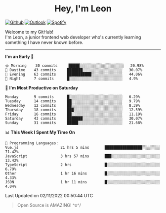 <h1 align="center">Hey, I'm Leon</h1>

[![Github](https://img.shields.io/badge/-Github-000?style=flat&logo=Github&logoColor=white)](https://github.com/ooohmydawn)
[![Outlook](https://img.shields.io/badge/-Outlook-0078D4?style=flat&logo=Microsoft-Outlook&logoColor=white)](mailto:ooohmydawn@hotmail.com)
[![Spotify](https://img.shields.io/badge/-Spotify-1DB954?style=flat&logo=Spotify&logoColor=white)](https://open.spotify.com/user/tkf5c7q582tnbk7v0t9d3fsqq)
&nbsp;

Welcome to my GitHub! <br/>
I'm Leon, a junior frontend web developer who's currently learning something I have never known before.

***

<!--START_SECTION:waka-->
**I'm an Early 🐤** 

```text
🌞 Morning    30 commits     █████░░░░░░░░░░░░░░░░░░░░   20.98% 
🌆 Daytime    43 commits     ███████░░░░░░░░░░░░░░░░░░   30.07% 
🌃 Evening    63 commits     ███████████░░░░░░░░░░░░░░   44.06% 
🌙 Night      7 commits      █░░░░░░░░░░░░░░░░░░░░░░░░   4.9%

```
📅 **I'm Most Productive on Saturday** 

```text
Monday       9 commits      █░░░░░░░░░░░░░░░░░░░░░░░░   6.29% 
Tuesday      14 commits     ██░░░░░░░░░░░░░░░░░░░░░░░   9.79% 
Wednesday    12 commits     ██░░░░░░░░░░░░░░░░░░░░░░░   8.39% 
Thursday     18 commits     ███░░░░░░░░░░░░░░░░░░░░░░   12.59% 
Friday       16 commits     ██░░░░░░░░░░░░░░░░░░░░░░░   11.19% 
Saturday     43 commits     ███████░░░░░░░░░░░░░░░░░░   30.07% 
Sunday       31 commits     █████░░░░░░░░░░░░░░░░░░░░   21.68%

```


📊 **This Week I Spent My Time On** 

```text
💬 Programming Languages: 
Vue.js                   21 hrs 5 mins       █████████████████░░░░░░░░   71.42% 
JavaScript               3 hrs 57 mins       ███░░░░░░░░░░░░░░░░░░░░░░   13.42% 
TypeScript               2 hrs               █░░░░░░░░░░░░░░░░░░░░░░░░   6.79% 
Other                    1 hr 16 mins        █░░░░░░░░░░░░░░░░░░░░░░░░   4.33% 
JSON                     1 hr 11 mins        █░░░░░░░░░░░░░░░░░░░░░░░░   4.04%

```


 Last Updated on 02/11/2022 00:50:44 UTC
<!--END_SECTION:waka-->


> Open Source is AMAZING! \^o^/
